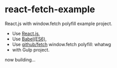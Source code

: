 # react-fetch-example
React.js with window.fetch polyfill example project.

- Use [React.js](http://facebook.github.io/react/),
- Use [Babel(ES6)](http://babeljs.io/),
- Use [github/fetch](https://github.com/github/fetch) window.fetch polyfill: whatwg
- with Gulp project.

now building...

